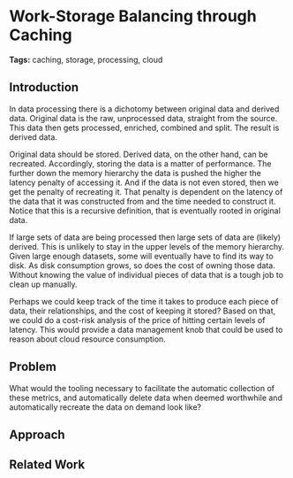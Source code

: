 # Work-Storage Balancing through Caching

**Tags:** caching, storage, processing, cloud

## Introduction

In data processing there is a dichotomy between original data and derived data. Original data is the raw, unprocessed data, straight from the source. This data then gets processed, enriched, combined and split. The result is derived data.

Original data should be stored. Derived data, on the other hand, can be recreated. Accordingly, storing the data is a matter of performance. The further down the memory hierarchy the data is pushed the higher the latency penalty of accessing it. And if the data is not even stored, then we get the penalty of recreating it. That penalty is dependent on the latency of the data that it was constructed from and the time needed to construct it. Notice that this is a recursive definition, that is eventually rooted in original data.

If large sets of data are being processed then large sets of data are (likely) derived. This is unlikely to stay in the upper levels of the memory hierarchy. Given large enough datasets, some will eventually have to find its way to disk. As disk consumption grows, so does the cost of owning those data. Without knowing the value of individual pieces of data that is a tough job to clean up manually.

Perhaps we could keep track of the time it takes to produce each piece of data, their relationships, and the cost of keeping it stored? Based on that, we could do a cost-risk analysis of the price of hitting certain levels of latency. This would provide a data management knob that could be used to reason about cloud resource consumption.

## Problem

What would the tooling necessary to facilitate the automatic collection of these metrics, and automatically delete data when deemed worthwhile and automatically recreate the data on demand look like?

## Approach

## Related Work

